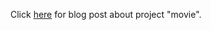Click [here](https://largecats.github.io/2019/06/18/Scrape-movie-information/) for blog post about project "movie".
